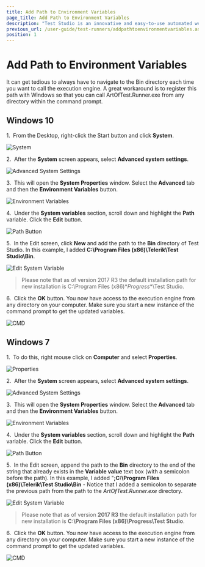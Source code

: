 ```yaml
---
title: Add Path to Environment Variables
page_title: Add Path to Environment Variables
description: "Test Studio is an innovative and easy-to-use automated web, WPF and load testing solution. Test Studio tests support essential technologies like ASP.NET AJAX, Silverlight, PHP and MVC. HTML5, Testing framework, functional testing, performance testing, load testing, exploratory testing, manual testing."
previous_url: /user-guide/test-runners/addpathtoenvironmentvariables.aspx, /user-guide/test-runners/addpathtoenvironmentvariables
position: 1
---
```

# Add Path to Environment Variables


It can get tedious to always have to navigate to the Bin directory each time you want to call the execution engine. A great workaround is to register this path with Windows so that you can call ArtOfTest.Runner.exe from any directory within the command prompt.

## Windows 10

1.&nbsp; From the Desktop, right-click the Start button and click **System**.

![System][7]

2.&nbsp; After the **System** screen appears, select **Advanced system settings**.

![Advanced System Settings][8]

3.&nbsp; This will open the **System Properties** window. Select the **Advanced** tab and then the **Environment Variables** button.

![Environment Variables][9]

4.&nbsp; Under the **System variables** section, scroll down and highlight the **Path** variable. Click the **Edit** button.

![Path Button][10]

5.&nbsp; In the Edit screen, click **New** and add the path to the **Bin** directory of Test Studio. In this example, I added **C:\Program Files (x86)\Telerik\Test Studio\Bin**.

![Edit System Variable][11]

> Please note that as of version 2017 R3 the default installation path for new installation is C:\Program Files (x86)\**Progress**\Test Studio.

6.&nbsp; Click the **OK** button. You now have access to the execution engine from any directory on your computer. Make sure you start a new instance of the command prompt to get the updated variables.

![CMD][12]

## Windows 7

1.&nbsp; To do this, right mouse click on **Computer** and select **Properties**.

![Properties][1]

2.&nbsp; After the **System** screen appears, select **Advanced system settings**.

![Advanced System Settings][2]

3.&nbsp; This will open the **System Properties** window. Select the **Advanced** tab and then the **Environment Variables** button.

![Environment Variables][3]

4.&nbsp; Under the **System variables** section, scroll down and highlight the **Path** variable. Click the **Edit** button.

![Path Button][4]

5.&nbsp; In the Edit screen, append the path to the **Bin** directory to the end of the string that already exists in the **Variable value** text box (with a semicolon before the path). In this example, I added "**;C:\Program Files (x86)\Telerik\Test Studio\Bin** - Notice that I added a semicolon to separate the previous path from the path to the *ArtOfTest.Runner.exe* directory.

![Edit System Variable][5]

> Please note that as of version **2017 R3** the default installation path for new installation is **C:\Program Files (x86)\Progress\Test Studio**.

6.&nbsp; Click the **OK** button. You now have access to the execution engine from any directory on your computer. Make sure you start a new instance of the command prompt to get the updated variables.

![CMD][6]

[1]: /img/features/test-runners/add-path-environment-variables/fig1.png
[2]: /img/features/test-runners/add-path-environment-variables/fig2.png
[3]: /img/features/test-runners/add-path-environment-variables/fig3.png
[4]: /img/features/test-runners/add-path-environment-variables/fig4.png
[5]: /img/features/test-runners/add-path-environment-variables/fig5.png
[6]: /img/features/test-runners/add-path-environment-variables/fig6.png
[7]: /img/features/test-runners/add-path-environment-variables/fig7.png
[8]: /img/features/test-runners/add-path-environment-variables/fig8.png
[9]: /img/features/test-runners/add-path-environment-variables/fig9.png
[10]: /img/features/test-runners/add-path-environment-variables/fig10.png
[11]: /img/features/test-runners/add-path-environment-variables/fig11.png
[12]: /img/features/test-runners/add-path-environment-variables/fig12.png
